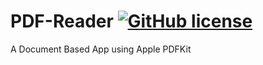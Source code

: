 # PDF-Reader  [![GitHub license](https://img.shields.io/badge/license-MIT-lightgrey.svg)](https://raw.githubusercontent.com/HackingGate/PDF-Reader/master/LICENSE)
A Document Based App using Apple PDFKit
